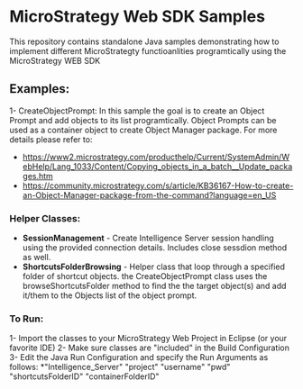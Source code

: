 # MicroStrategy Web SDK Samples

This repository contains standalone Java samples demonstrating how to implement different MicroStrategty functioanlities programtically using the MicroStrategy WEB SDK

## Examples:

1- CreateObjectPrompt: In this sample the goal is to create an Object Prompt and add objects to its list programtically. Object Prompts can be used as a container object to create Object Manager package. For more details please refer to:
 - https://www2.microstrategy.com/producthelp/Current/SystemAdmin/WebHelp/Lang_1033/Content/Copying_objects_in_a_batch__Update_packages.htm
 - https://community.microstrategy.com/s/article/KB36167-How-to-create-an-Object-Manager-package-from-the-command?language=en_US
### Helper Classes:
- **SessionManagement** - Create Intelligence Server session handling using the provided connection details. Includes close sessdion method as well.
- **ShortcutsFolderBrowsing** - Helper class that loop through a specified folder of shortcut objects. the CreateObjectPrompt class uses the browseShortcutsFolder method to  find the the target object(s) and add it/them to the Objects list of the object prompt.

### To Run:
1- Import the classes to your MicroStrategy Web Project in Eclipse (or your favorite IDE)
2- Make sure classes are "included" in the Build Configuration
3- Edit the Java Run Configuration and specify the Run Arguments as follows: *"Intelligence_Server" "project" "username" "pwd" "shortcutsFolderID" "containerFolderID"
